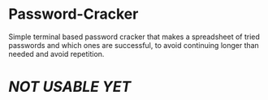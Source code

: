 # Password-Cracker
Simple terminal based password cracker that makes a spreadsheet of tried passwords and which ones are successful, to avoid continuing longer than needed and avoid repetition.

# ***_NOT USABLE YET_***
